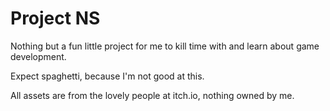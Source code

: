 # Project NS

Nothing but a fun little project for me to kill time with and learn about game development.

Expect spaghetti, because I'm not good at this.

All assets are from the lovely people at itch.io, nothing owned by me.
